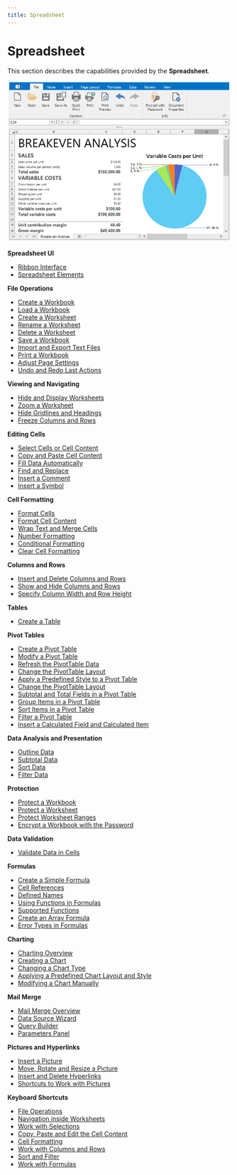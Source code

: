 ```yaml
---
title: Spreadsheet
---
```

# Spreadsheet
This section describes the capabilities provided by the **Spreadsheet**.

![Spreadsheet.png](../images/Img21270.png)

**Spreadsheet UI**
* [Ribbon Interface](../../interface-elements-for-desktop/articles/spreadsheet/spreadsheet-ui/ribbon-interface.md)
* [Spreadsheet Elements](../../interface-elements-for-desktop/articles/spreadsheet/spreadsheet-ui/spreadsheet-elements.md)

**File Operations**
* [Create a Workbook](../../interface-elements-for-desktop/articles/spreadsheet/file-operations/create-a-workbook.md)
* [Load a Workbook](../../interface-elements-for-desktop/articles/spreadsheet/file-operations/load-a-workbook.md)
* [Create a Worksheet](../../interface-elements-for-desktop/articles/spreadsheet/file-operations/create-a-worksheet.md)
* [Rename a Worksheet](../../interface-elements-for-desktop/articles/spreadsheet/file-operations/rename-a-worksheet.md)
* [Delete a Worksheet](../../interface-elements-for-desktop/articles/spreadsheet/file-operations/delete-a-worksheet.md)
* [Save a Workbook](../../interface-elements-for-desktop/articles/spreadsheet/file-operations/save-a-workbook.md)
* [Import and Export Text Files](../../interface-elements-for-desktop/articles/spreadsheet/file-operations/import-and-export-text-files.md)
* [Print a Workbook](../../interface-elements-for-desktop/articles/spreadsheet/file-operations/print-a-workbook.md)
* [Adjust Page Settings](../../interface-elements-for-desktop/articles/spreadsheet/file-operations/adjust-page-settings.md)
* [Undo and Redo Last Actions](../../interface-elements-for-desktop/articles/spreadsheet/file-operations/undo-and-redo-last-actions.md)

**Viewing and Navigating**
* [Hide and Display Worksheets](../../interface-elements-for-desktop/articles/spreadsheet/viewing-and-navigating/hide-and-display-worksheets.md)
* [Zoom a Worksheet](../../interface-elements-for-desktop/articles/spreadsheet/viewing-and-navigating/zoom-a-worksheet.md)
* [Hide Gridlines and Headings](../../interface-elements-for-desktop/articles/spreadsheet/viewing-and-navigating/hide-gridlines-and-headings.md)
* [Freeze Columns and Rows](../../interface-elements-for-desktop/articles/spreadsheet/viewing-and-navigating/freeze-columns-and-rows.md)

**Editing Cells**
* [Select Cells or Cell Content](../../interface-elements-for-desktop/articles/spreadsheet/editing-cells/select-cells-or-cell-content.md)
* [Copy and Paste Cell Content](../../interface-elements-for-desktop/articles/spreadsheet/editing-cells/copy-and-paste-cell-content.md)
* [Fill Data Automatically](../../interface-elements-for-desktop/articles/spreadsheet/editing-cells/fill-data-automatically.md)
* [Find and Replace](../../interface-elements-for-desktop/articles/spreadsheet/editing-cells/find-and-replace.md)
* [Insert a Comment](../../interface-elements-for-desktop/articles/spreadsheet/editing-cells/insert-a-comment.md)
* [Insert a Symbol](../../interface-elements-for-desktop/articles/spreadsheet/editing-cells/insert-a-symbol.md)

**Cell Formatting**
* [Format Cells](../../interface-elements-for-desktop/articles/spreadsheet/cell-formatting/format-cells.md)
* [Format Cell Content](../../interface-elements-for-desktop/articles/spreadsheet/cell-formatting/format-cell-content.md)
* [Wrap Text and Merge Cells](../../interface-elements-for-desktop/articles/spreadsheet/cell-formatting/wrap-text-and-merge-cells.md)
* [Number Formatting](../../interface-elements-for-desktop/articles/spreadsheet/cell-formatting/number-formatting.md)
* [Conditional Formatting ](../../interface-elements-for-desktop/articles/spreadsheet/cell-formatting/conditional-formatting.md)
* [Clear Cell Formatting](../../interface-elements-for-desktop/articles/spreadsheet/cell-formatting/clear-cell-formatting.md)

**Columns and Rows**
* [Insert and Delete Columns and Rows](../../interface-elements-for-desktop/articles/spreadsheet/columns-and-rows/insert-and-delete-columns-and-rows.md)
* [Show and Hide Columns and Rows](../../interface-elements-for-desktop/articles/spreadsheet/columns-and-rows/show-and-hide-columns-and-rows.md)
* [Specify Column Width and Row Height](../../interface-elements-for-desktop/articles/spreadsheet/columns-and-rows/specify-column-width-and-row-height.md)

**Tables**
* [Create a Table ](../../interface-elements-for-desktop/articles/spreadsheet/tables/create-a-table.md)

**Pivot Tables**
* [Create a Pivot Table](../../interface-elements-for-desktop/articles/spreadsheet/pivot-tables/create-a-pivot-table.md)
* [Modify a Pivot Table](../../interface-elements-for-desktop/articles/spreadsheet/pivot-tables/modify-a-pivot-table.md)
* [Refresh the PivotTable Data](../../interface-elements-for-desktop/articles/spreadsheet/pivot-tables/refresh-the-pivottable-data.md)
* [Change the PivotTable Layout](../../interface-elements-for-desktop/articles/spreadsheet/pivot-tables/change-the-pivottable-layout.md)
* [Apply a Predefined Style to a Pivot Table](../../interface-elements-for-desktop/articles/spreadsheet/pivot-tables/apply-a-predefined-style-to-a-pivot-table.md)
* [Change the PivotTable Layout](../../interface-elements-for-desktop/articles/spreadsheet/pivot-tables/change-the-pivottable-layout.md)
* [Subtotal and Total Fields in a Pivot Table](../../interface-elements-for-desktop/articles/spreadsheet/pivot-tables/subtotal-and-total-fields-in-a-pivot-table.md)
* [Group Items in a Pivot Table ](../../interface-elements-for-desktop/articles/spreadsheet/pivot-tables/group-items-in-a-pivot-table.md)
* [Sort Items in a Pivot Table](../../interface-elements-for-desktop/articles/spreadsheet/pivot-tables/sort-items-in-a-pivot-table.md)
* [Filter a Pivot Table ](../../interface-elements-for-desktop/articles/spreadsheet/pivot-tables/filter-a-pivot-table.md)
* [Insert a Calculated Field and Calculated Item](../../interface-elements-for-desktop/articles/spreadsheet/pivot-tables/insert-a-calculated-field-and-calculated-item.md)

**Data Analysis and Presentation**
* [Outline Data](../../interface-elements-for-desktop/articles/spreadsheet/data-presentation/outline-data.md)
* [Subtotal Data](../../interface-elements-for-desktop/articles/spreadsheet/data-presentation/subtotal-data.md)
* [Sort Data](../../interface-elements-for-desktop/articles/spreadsheet/data-presentation/sort-data.md)
* [Filter Data](../../interface-elements-for-desktop/articles/spreadsheet/data-presentation/filter-data.md)

**Protection**
* [Protect a Workbook](../../interface-elements-for-desktop/articles/spreadsheet/protection/protect-a-workbook.md)
* [Protect a Worksheet](../../interface-elements-for-desktop/articles/spreadsheet/protection/protect-a-worksheet.md)
* [Protect Worksheet Ranges](../../interface-elements-for-desktop/articles/spreadsheet/protection/protect-worksheet-ranges.md)
* [Encrypt a Workbook with the Password](../../interface-elements-for-desktop/articles/spreadsheet/protection/encrypt-a-workbook-with-the-password.md)

**Data Validation**
* [Validate Data in Cells](../../interface-elements-for-desktop/articles/spreadsheet/data-validation/validate-data-in-cells.md)

**Formulas**
* [Create a Simple Formula](../../interface-elements-for-desktop/articles/spreadsheet/formulas/create-a-simple-formula.md)
* [Cell References](../../interface-elements-for-desktop/articles/spreadsheet/formulas/cell-references.md)
* [Defined Names](../../interface-elements-for-desktop/articles/spreadsheet/formulas/defined-names.md)
* [Using Functions in Formulas ](../../interface-elements-for-desktop/articles/spreadsheet/formulas/using-functions-in-formulas.md)
* [Supported Functions](../../interface-elements-for-desktop/articles/spreadsheet/formulas/supported-functions.md)
* [Create an Array Formula ](../../interface-elements-for-desktop/articles/spreadsheet/formulas/create-an-array-formula.md)
* [Error Types in Formulas](../../interface-elements-for-desktop/articles/spreadsheet/formulas/error-types-in-formulas.md)

**Charting**
* [Charting Overview](../../interface-elements-for-desktop/articles/spreadsheet/charting/charting-overview.md)
* [Creating a Chart](../../interface-elements-for-desktop/articles/spreadsheet/charting/creating-a-chart.md)
* [Changing a Chart Type](../../interface-elements-for-desktop/articles/spreadsheet/charting/changing-a-chart-type.md)
* [Applying a Predefined Chart Layout and Style](../../interface-elements-for-desktop/articles/spreadsheet/charting/applying-a-predefined-chart-layout-and-style.md)
* [Modifying a Chart Manually](../../interface-elements-for-desktop/articles/spreadsheet/charting/modifying-a-chart-manually.md)

**Mail Merge**
* [Mail Merge Overview](../../interface-elements-for-desktop/articles/spreadsheet/mail-merge/mail-merge-overview.md)
* [Data Source Wizard](../../interface-elements-for-desktop/articles/spreadsheet/mail-merge/data-source-wizard.md)
* [Query Builder](../../interface-elements-for-desktop/articles/spreadsheet/mail-merge/query-builder.md)
* [Parameters Panel](../../interface-elements-for-desktop/articles/spreadsheet/mail-merge/parameters-panel.md)

**Pictures and Hyperlinks**
* [Insert a Picture](../../interface-elements-for-desktop/articles/spreadsheet/pictures-and-hyperlinks/insert-a-picture.md)
* [Move, Rotate and Resize a Picture](../../interface-elements-for-desktop/articles/spreadsheet/pictures-and-hyperlinks/move-rotate-and-resize-a-picture.md)
* [Insert and Delete Hyperlinks](../../interface-elements-for-desktop/articles/spreadsheet/pictures-and-hyperlinks/insert-and-delete-hyperlinks.md)
* [Shortcuts to Work with Pictures](../../interface-elements-for-desktop/articles/spreadsheet/pictures-and-hyperlinks/shortcuts-to-work-with-pictures.md)

**Keyboard Shortcuts**
* [File Operations](../../interface-elements-for-desktop/articles/spreadsheet/keyboard-shortcuts/file-operations.md)
* [Navigation inside Worksheets](../../interface-elements-for-desktop/articles/spreadsheet/keyboard-shortcuts/navigation-inside-worksheets.md)
* [Work with Selections ](../../interface-elements-for-desktop/articles/spreadsheet/keyboard-shortcuts/work-with-selections.md)
* [Copy, Paste and Edit the Cell Content](../../interface-elements-for-desktop/articles/spreadsheet/keyboard-shortcuts/copy-paste-and-edit-the-cell-content.md)
* [Cell Formatting ](../../interface-elements-for-desktop/articles/spreadsheet/keyboard-shortcuts/cell-formatting.md)
* [Work with Columns and Rows](../../interface-elements-for-desktop/articles/spreadsheet/keyboard-shortcuts/work-with-columns-and-rows.md)
* [Sort and Filter](../../interface-elements-for-desktop/articles/spreadsheet/keyboard-shortcuts/sort-and-filter.md)
* [Work with Formulas](../../interface-elements-for-desktop/articles/spreadsheet/keyboard-shortcuts/work-with-formulas.md)